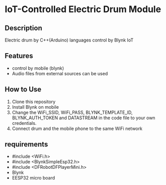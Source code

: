 # IoT-Controlled Electric Drum Module

## Description
Electric drum  by C++(Arduino) languages control by Blynk IoT

## Features
- control by mobile (blynk)
- Audio files from external sources can be used

## How to Use
1. Clone this repository
2. Install Blynk on mobile
3. Change the WiFi_SSID, WiFi_PASS, BLYNK_TEMPLATE_ID, BLYNK_AUTH_TOKEN and DATASTREAM in the code file to your own credentials.
4. Connect drum and the mobile phone to the same WiFi network

## requirements
- #include <WiFi.h>
- #include <BlynkSimpleEsp32.h>
- #include <DFRobotDFPlayerMini.h>
- Blynk
- EESP32 micro board
